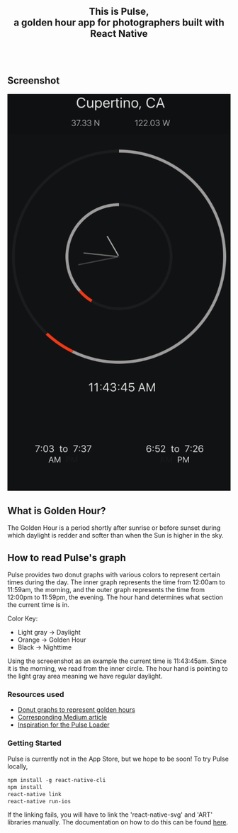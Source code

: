 <p align="center">
  <h2 align="center"> This is Pulse, <br> a golden hour app for photographers built with React Native </h2>
  <br>
  <br>
</p>

## Screenshot

![Pulse App Screenshot](/static/pulse.png)

## What is Golden Hour?
The Golden Hour is a period shortly after sunrise or before sunset during which daylight is redder and softer than when the Sun is higher in the sky. 

## How to read Pulse's graph
Pulse provides two donut graphs with various colors to represent certain times during the day. The inner graph represents the time from 12:00am to 11:59am, the morning, and the outer graph represents the time from 12:00pm to 11:59pm, the evening. The hour hand determines what section the current time is in. 

Color Key:
  - Light gray -> Daylight
  - Orange -> Golden Hour
  - Black -> Nighttime

Using the screeenshot as an example the current time is 11:43:45am. Since it is the morning, we read from the inner circle. The hour hand is pointing to the light gray area meaning we have regular daylight.

### Resources used
  - [Donut graphs to represent golden hours](https://github.com/radogost/PieChartExample)
  - [Corresponding Medium article](https://medium.com/the-react-native-log/animated-charts-in-react-native-using-d3-and-art-21cd9ccf6c58#.be1h0h7xj)
  - [Inspiration for the Pulse Loader](https://github.com/mohebifar/react-native-loader)


### Getting Started
Pulse is currently not in the App Store, but we hope to be soon! To try Pulse locally,
    
    npm install -g react-native-cli
    npm install
    react-native link
    react-native run-ios
    
If the linking fails, you will have to link the 'react-native-svg' and 'ART' libraries manually. The documentation on how to do this can be found [here](https://facebook.github.io/react-native/docs/linking-libraries-ios.html).

